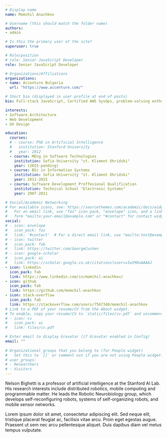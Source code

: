 ```yaml
---
# Display name
name: Momchil Anachkov

# Username (this should match the folder name)
authors:
- admin

# Is this the primary user of the site?
superuser: true

# Role/position
# role: Senior JavaScript Developer
role: Senior JavaScript Developer

# Organizations/Affiliations
organizations:
- name: Accenture Bulgaria
  url: "https://www.accenture.com/"

# Short bio (displayed in user profile at end of posts)
bio: Full-stack JavaScript, Certified AWS SysOps, problem-solving enthusiast.

interests:
- Software Architecture
- Web Development
- UX Design

education:
  courses:
  # - course: PhD in Artificial Intelligence
  #   institution: Stanford University
  #   year: 2012
  - course: MEng in Software Technologies
    institution: Sofia University "st. Kliment Ohridski"
    year: (2015-pending)
  - course: BSc in Information Systems
    institution: Sofia University "st. Kliment Ohridski"
    year: 2011-2015
  - course: Software Development Proffesional Qualification
    institution: Technical School "Electronic Systems"
    year: 2007-2011

# Social/Academic Networking
# For available icons, see: https://sourcethemes.com/academic/docs/widgets/#icons
#   For an email link, use "fas" icon pack, "envelope" icon, and a link in the
#   form "mailto:your-email@example.com" or "#contact" for contact widget.
social:
# - icon: envelope
#   icon_pack: fas
#   link: '#contact'  # For a direct email link, use "mailto:test@example.org".
# - icon: twitter
#   icon_pack: fab
#   link: https://twitter.com/GeorgeCushen
# - icon: google-scholar
#   icon_pack: ai
#   link: https://scholar.google.co.uk/citations?user=sIwtMXoAAAAJ
- icon: linkedin
  icon_pack: fab
  link: https://www.linkedin.com/in/momchil-anachkov/
- icon: github
  icon_pack: fab
  link: https://github.com/momchil-anachkov
- icon: stack-overflow
  icon_pack: fab
  link: https://stackoverflow.com/users/7567340/momchil-anachkov
# Link to a PDF of your resume/CV from the About widget.
# To enable, copy your resume/CV to `static/files/cv.pdf` and uncomment the lines below.  
# - icon: cv
#   icon_pack: ai
#   link: files/cv.pdf

# Enter email to display Gravatar (if Gravatar enabled in Config)
email: ""
  
# Organizational groups that you belong to (for People widget)
#   Set this to `[]` or comment out if you are not using People widget.  
# user_groups:
# - Researchers
# - Visitors
---
```


Nelson Bighetti is a professor of artificial intelligence at the Stanford AI Lab. His research interests include distributed robotics, mobile computing and programmable matter. He leads the Robotic Neurobiology group, which develops self-reconfiguring robots, systems of self-organizing robots, and mobile sensor networks.

Lorem ipsum dolor sit amet, consectetur adipiscing elit. Sed neque elit, tristique placerat feugiat ac, facilisis vitae arcu. Proin eget egestas augue. Praesent ut sem nec arcu pellentesque aliquet. Duis dapibus diam vel metus tempus vulputate. 
